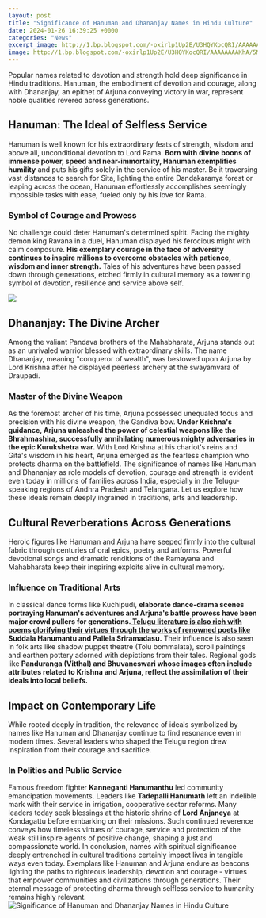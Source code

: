 ```yaml
---
layout: post
title: "Significance of Hanuman and Dhananjay Names in Hindu Culture"
date: 2024-01-26 16:39:25 +0000
categories: "News"
excerpt_image: http://1.bp.blogspot.com/-oxirlp1Up2E/U3HQYKocQRI/AAAAAAAAKhA/5MuNT-YEhiU/s1600/lord-hanuman-names-meaning.jpg
image: http://1.bp.blogspot.com/-oxirlp1Up2E/U3HQYKocQRI/AAAAAAAAKhA/5MuNT-YEhiU/s1600/lord-hanuman-names-meaning.jpg
---
```


Popular names related to devotion and strength hold deep significance in Hindu traditions. Hanuman, the embodiment of devotion and courage, along with Dhananjay, an epithet of Arjuna conveying victory in war, represent noble qualities revered across generations. 
## Hanuman: The Ideal of Selfless Service
Hanuman is well known for his extraordinary feats of strength, wisdom and above all, unconditional devotion to Lord Rama. **Born with divine boons of immense power, speed and near-immortality, Hanuman exemplifies humility** and puts his gifts solely in the service of his master. Be it traversing vast distances to search for Sita, lighting the entire Dandakaranya forest or leaping across the ocean, Hanuman effortlessly accomplishes seemingly impossible tasks with ease, fueled only by his love for Rama. 
### Symbol of Courage and Prowess 
No challenge could deter Hanuman's determined spirit. Facing the mighty demon king Ravana in a duel, Hanuman displayed his ferocious might with calm composure. **His exemplary courage in the face of adversity continues to inspire millions to overcome obstacles with patience, wisdom and inner strength.** Tales of his adventures have been passed down through generations, etched firmly in cultural memory as a towering symbol of devotion, resilience and service above self.

![](https://www.ritiriwaz.com/wp-content/uploads/2020/10/Dwadasha-Namavali.jpg)
## Dhananjay: The Divine Archer 
Among the valiant Pandava brothers of the Mahabharata, Arjuna stands out as an unrivaled warrior blessed with extraordinary skills. The name Dhananjay, meaning "conqueror of wealth", was bestowed upon Arjuna by Lord Krishna after he displayed peerless archery at the swayamvara of Draupadi. 
### Master of the Divine Weapon
As the foremost archer of his time, Arjuna possessed unequaled focus and precision with his divine weapon, the Gandiva bow. **Under Krishna's guidance, Arjuna unleashed the power of celestial weapons like the Bhrahmashira, successfully annihilating numerous mighty adversaries in the epic Kurukshetra war.** With Lord Krishna at his chariot's reins and Gita's wisdom in his heart, Arjuna emerged as the fearless champion who protects dharma on the battlefield.
The significance of names like Hanuman and Dhananjay as role models of devotion, courage and strength is evident even today in millions of families across India, especially in the Telugu-speaking regions of Andhra Pradesh and Telangana. Let us explore how these ideals remain deeply ingrained in traditions, arts and leadership.
## Cultural Reverberations Across Generations
Heroic figures like Hanuman and Arjuna have seeped firmly into the cultural fabric through centuries of oral epics, poetry and artforms. Powerful devotional songs and dramatic renditions of the Ramayana and Mahabharata keep their inspiring exploits alive in cultural memory. 
### Influence on Traditional Arts
In classical dance forms like Kuchipudi, **elaborate dance-drama scenes portraying Hanuman's adventures and Arjuna's battle prowess have been major crowd pullers for generations.[ Telugu literature is also rich with poems glorifying their virtues through the works of renowned poets like ](https://store.fi.io.vn/collection/chihuahua-dog)Suddala Hanumantu and Pallela Sriramadasu.** 
Their influence is also seen in folk arts like shadow puppet theatre (Tolu bommalata), scroll paintings and earthen pottery adorned with depictions from their tales. Regional gods like **Panduranga (Vitthal) and Bhuvaneswari whose images often include attributes related to Krishna and Arjuna, reflect the assimilation of their ideals into local beliefs.**  
## Impact on Contemporary Life
While rooted deeply in tradition, the relevance of ideals symbolized by names like Hanuman and Dhananjay continue to find resonance even in modern times. Several leaders who shaped the Telugu region drew inspiration from their courage and sacrifice.
### In Politics and Public Service
Famous freedom fighter **Kanneganti Hanumanthu** led community emancipation movements. Leaders like **Tadepalli Hanumath** left an indelible mark with their service in irrigation, cooperative sector reforms. 
Many leaders today seek blessings at the historic shrine of **Lord Anjaneya** at Kondagattu before embarking on their missions. Such continued reverence conveys how timeless virtues of courage, service and protection of the weak still inspire agents of positive change, shaping a just and compassionate world. 
In conclusion, names with spiritual significance deeply entrenched in cultural traditions certainly impact lives in tangible ways even today. Exemplars like Hanuman and Arjuna endure as beacons lighting the paths to righteous leadership, devotion and courage - virtues that empower communities and civilizations through generations. Their eternal message of protecting dharma through selfless service to humanity remains highly relevant.
![Significance of Hanuman and Dhananjay Names in Hindu Culture](http://1.bp.blogspot.com/-oxirlp1Up2E/U3HQYKocQRI/AAAAAAAAKhA/5MuNT-YEhiU/s1600/lord-hanuman-names-meaning.jpg)